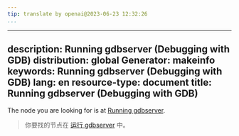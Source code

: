 ```yaml
---
tip: translate by openai@2023-06-23 12:32:26
...
```

---
description: Running gdbserver (Debugging with GDB)
distribution: global
Generator: makeinfo
keywords: Running gdbserver (Debugging with GDB)
lang: en
resource-type: document
title: Running gdbserver (Debugging with GDB)
---

The node you are looking for is at [Running gdbserver](Server.html#Running-gdbserver).

> 你要找的节点在 [运行 gdbserver](Server.html#Running-gdbserver) 中。
